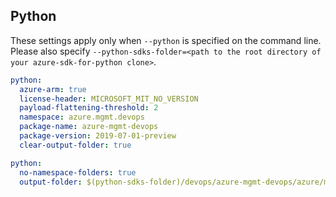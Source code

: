 ## Python

These settings apply only when `--python` is specified on the command line.
Please also specify `--python-sdks-folder=<path to the root directory of your azure-sdk-for-python clone>`.

```yaml $(python)
python:
  azure-arm: true
  license-header: MICROSOFT_MIT_NO_VERSION
  payload-flattening-threshold: 2
  namespace: azure.mgmt.devops
  package-name: azure-mgmt-devops
  package-version: 2019-07-01-preview
  clear-output-folder: true
```

```yaml $(python)
python:
  no-namespace-folders: true
  output-folder: $(python-sdks-folder)/devops/azure-mgmt-devops/azure/mgmt/devops
```
